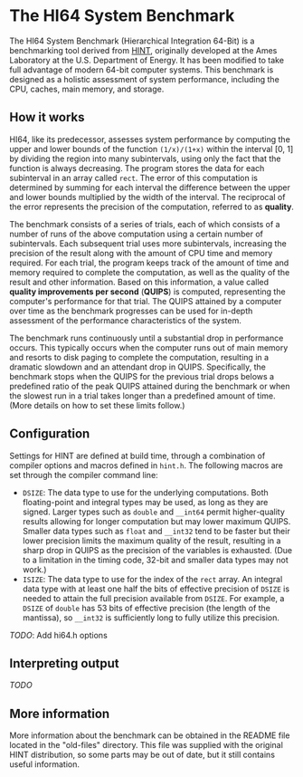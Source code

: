 # The HI64 System Benchmark

The HI64 System Benchmark (Hierarchical Integration 64-Bit) is a benchmarking tool derived from [HINT][1], originally developed at the Ames Laboratory at the U.S. Department of Energy. It has been modified to take full advantage of modern 64-bit computer systems. This benchmark is designed as a holistic assessment of system performance, including the CPU, caches, main memory, and storage.

## How it works

HI64, like its predecessor, assesses system performance by computing the upper and lower bounds of the function `(1/x)/(1+x)` within the interval [0, 1] by dividing the region into many subintervals, using only the fact that the function is always decreasing. The program stores the data for each subinterval in an array called `rect`. The error of this computation is determined by summing for each interval the difference between the upper and lower bounds multiplied by the width of the interval. The reciprocal of the error represents the precision of the computation, referred to as **quality**.

The benchmark consists of a series of trials, each of which consists of a number of runs of the above computation using a certain number of subintervals. Each subsequent trial uses more subintervals, increasing the precision of the result along with the amount of CPU time and memory required. For each trial, the program keeps track of the amount of time and memory required to complete the computation, as well as the quality of the result and other information. Based on this information, a value called **quality improvements per second** (**QUIPS**) is computed, representing the computer's performance for that trial. The QUIPS attained by a computer over time as the benchmark progresses can be used for in-depth assessment of the performance characteristics of the system.

The benchmark runs continuously until a substantial drop in performance occurs. This typically occurs when the computer runs out of main memory and resorts to disk paging to complete the computation, resulting in a dramatic slowdown and an attendant drop in QUIPS. Specifically, the benchmark stops when the QUIPS for the previous trial drops belows a predefined ratio of the peak QUIPS attained during the benchmark or when the slowest run in a trial takes longer than a predefined amount of time. (More details on how to set these limits follow.)

## Configuration

Settings for HINT are defined at build time, through a combination of compiler options and macros defined in `hint.h`. The following macros are set through the compiler command line:

 - `DSIZE`: The data type to use for the underlying computations. Both floating-point and integral types may be used, as long as they are signed. Larger types such as `double` and `__int64` permit higher-quality results allowing for longer computation but may lower maximum QUIPS. Smaller data types such as `float` and `__int32` tend to be faster but their lower precision limits the maximum quality of the result, resulting in a sharp drop in QUIPS as the precision of the variables is exhausted. (Due to a limitation in the timing code, 32-bit and smaller data types may not work.)
 - `ISIZE`: The data type to use for the index of the `rect` array. An integral data type with at least one half the bits of effective precision of `DSIZE` is needed to attain the full precision available from `DSIZE`. For example, a `DSIZE` of `double` has 53 bits of effective precision (the length of the mantissa), so `__int32` is sufficiently long to fully utilize this precision.

*TODO*: Add hi64.h options

## Interpreting output

*TODO*

## More information

More information about the benchmark can be obtained in the README file located in the "old-files" directory. This file was supplied with the original HINT distribution, so some parts may be out of date, but it still contains useful information.


  [1]: http://hint.byu.edu/ 